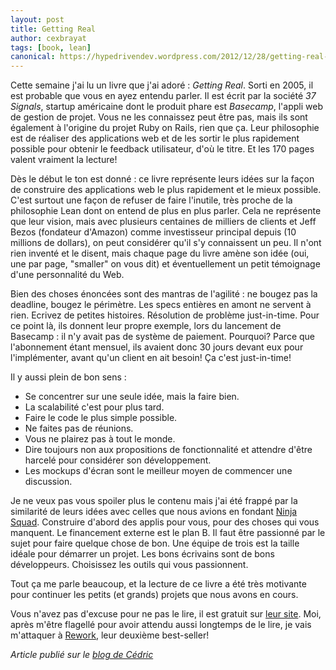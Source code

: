 ```yaml
---
layout: post
title: Getting Real
author: cexbrayat
tags: [book, lean]
canonical: https://hypedrivendev.wordpress.com/2012/12/28/getting-real-a-book-review/
---
```


Cette semaine j'ai lu un livre que j'ai adoré&nbsp;: *Getting Real*. Sorti en 2005, il est probable que vous en ayez entendu parler. Il est écrit par la société *37 Signals*, startup américaine dont le produit phare est *Basecamp*, l'appli web de gestion de projet. Vous ne les connaissez peut être pas, mais ils sont également à l'origine du projet Ruby on Rails, rien que ça. Leur philosophie est de réaliser des applications web et de les sortir le plus rapidement possible pour obtenir le feedback utilisateur, d'où le titre. Et les 170 pages valent vraiment la lecture!

Dès le début le ton est donné : ce livre représente leurs idées sur la façon de construire des applications web le plus rapidement et le mieux possible. C'est surtout une façon de refuser de faire l'inutile, très proche de la philosophie Lean dont on entend de plus en plus parler. Cela ne représente que leur vision, mais avec plusieurs centaines de milliers de clients et Jeff Bezos (fondateur d'Amazon) comme investisseur principal depuis (10 millions de dollars), on peut considérer qu'il s'y connaissent un peu. Il n'ont rien inventé et le disent, mais chaque page du livre amène son idée (oui, une par page, "smaller" on vous dit) et éventuellement un petit témoignage d'une personnalité du Web.

Bien des choses énoncées sont des mantras de l'agilité : ne bougez pas la deadline, bougez le périmètre. Les specs entières en amont ne servent à rien. Ecrivez de petites histoires. Résolution de problème just-in-time. Pour ce point là, ils donnent leur propre exemple, lors du lancement de Basecamp : il n'y avait pas de système de paiement. Pourquoi? Parce que l'abonnement étant mensuel, ils avaient donc 30 jours devant eux pour l'implémenter, avant qu'un client en ait besoin! Ça c'est just-in-time!

Il y aussi plein de bon sens :

- Se concentrer sur une seule idée, mais la faire bien.
- La scalabilité c'est pour plus tard.
- Faire le code le plus simple possible.
- Ne faites pas de réunions.
- Vous ne plairez pas à tout le monde.
- Dire toujours non aux propositions de fonctionnalité et attendre d'être harcelé pour considérer son développement.
- Les mockups d'écran sont le meilleur moyen de commencer une discussion.

Je ne veux pas vous spoiler plus le contenu mais j'ai été frappé par la similarité de leurs idées avec celles que nous avions en fondant [Ninja Squad](https://ninja-squad.com). Construire d'abord des applis pour vous, pour des choses qui vous manquent. Le financement externe est le plan B. Il faut être passionné par le sujet pour faire quelque chose de bon. Une équipe de trois est la taille idéale pour démarrer un projet. Les bons écrivains sont de bons développeurs. Choisissez les outils qui vous passionnent.

Tout ça me parle beaucoup, et la lecture de ce livre a été très motivante pour continuer les petits (et grands) projets que nous avons en cours.

Vous n'avez pas d'excuse pour ne pas le lire, il est gratuit sur [leur site](http://gettingreal.37signals.com/). Moi, après m'être flagellé pour avoir attendu aussi longtemps de le lire, je vais m'attaquer à [Rework](http://37signals.com/rework), leur deuxième best-seller!

_Article publié sur le [blog de Cédric](https://hypedrivendev.wordpress.com/2012/12/28/getting-real-a-book-review/ "Article original sur le blog de Cédric Exbrayat")_